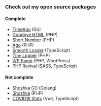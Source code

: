 ### Check out my open source packages

#### Complete
- [TimeAgo](https://github.com/SerhiiCho/timeago) (Go)
- [Goodbye HTML](https://github.com/SerhiiCho/goodbye-html) (PHP)
- [Short Number](https://github.com/SerhiiCho/short-number) (PHP)
- [Ago](https://github.com/SerhiiCho/ago) (PHP)
- [Smooth Loader](https://github.com/smooth-loader/smooth-loader) (TypeScript)
- [Tiny Logger](https://github.com/SerhiiCho/tiny-logger) (PHP)
- [WP Pager](https://github.com/SerhiiCho/wp-pager) (PHP, WordPress)
- [PHP Revival](https://github.com/SerhiiCho/php-revival) (SASS, TypeScript)

#### Not complete
- [Shoshka GO](https://github.com/SerhiiCho/shoshka-go) (Golang)
- [Shoshka](https://github.com/SerhiiCho/shoshka) (PHP)
- [COVID19 Stats](https://github.com/SerhiiCho/covid19-stats) (Vue, TypeScript)
